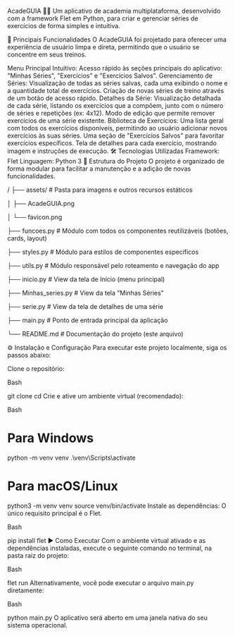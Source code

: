 AcadeGUIA 🏋️‍♂️
Um aplicativo de academia multiplataforma, desenvolvido com a framework Flet em Python, para criar e gerenciar séries de exercícios de forma simples e intuitiva.

🚀 Principais Funcionalidades
O AcadeGUIA foi projetado para oferecer uma experiência de usuário limpa e direta, permitindo que o usuário se concentre em seus treinos.

Menu Principal Intuitivo: Acesso rápido às seções principais do aplicativo: "Minhas Séries", "Exercícios" e "Exercícios Salvos". 
Gerenciamento de Séries:
Visualização de todas as séries salvas, cada uma exibindo o nome e a quantidade total de exercícios. 
Criação de novas séries de treino através de um botão de acesso rápido. 
Detalhes da Série:
Visualização detalhada de cada série, listando os exercícios que a compõem, junto com o número de séries e repetições (ex: 4x12). 
Modo de edição que permite remover exercícios de uma série existente. 
Biblioteca de Exercícios:
Uma lista geral com todos os exercícios disponíveis, permitindo ao usuário adicionar novos exercícios às suas séries. 
Uma seção de "Exercícios Salvos" para favoritar exercícios específicos. 
Tela de detalhes para cada exercício, mostrando imagem e instruções de execução. 
🛠️ Tecnologias Utilizadas
Framework: Flet
Linguagem: Python 3
📁 Estrutura do Projeto
O projeto é organizado de forma modular para facilitar a manutenção e a adição de novas funcionalidades.

/
├── assets/   # Pasta para imagens e outros recursos estáticos

│   ├── AcadeGUIA.png

│   └── favicon.png

├── funcoes.py              # Módulo com todos os componentes reutilizáveis (botões, cards, layout)

├── styles.py               # Módulo para estilos de componentes específicos

├── utils.py                # Módulo responsável pelo roteamento e navegação do app

├── inicio.py               # View da tela de Início (menu principal)

├── Minhas_series.py        # View da tela "Minhas Séries"

├── serie.py                # View da tela de detalhes de uma série

├── main.py                 # Ponto de entrada principal da aplicação

└── README.md               # Documentação do projeto (este arquivo)

⚙️ Instalação e Configuração
Para executar este projeto localmente, siga os passos abaixo:

Clone o repositório:

Bash

git clone <url-do-seu-repositorio>
cd <nome-da-pasta-do-projeto>
Crie e ative um ambiente virtual (recomendado):

Bash

# Para Windows
python -m venv venv
.\venv\Scripts\activate

# Para macOS/Linux
python3 -m venv venv
source venv/bin/activate
Instale as dependências:
O único requisito principal é o Flet.

Bash

pip install flet
▶️ Como Executar
Com o ambiente virtual ativado e as dependências instaladas, execute o seguinte comando no terminal, na pasta raiz do projeto:

Bash

flet run
Alternativamente, você pode executar o arquivo main.py diretamente:

Bash

python main.py
O aplicativo será aberto em uma janela nativa do seu sistema operacional.
